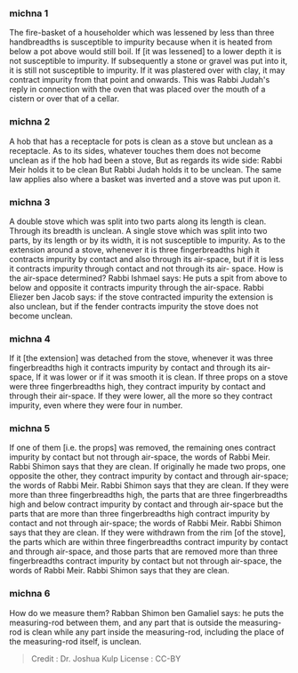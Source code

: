 
### michna 1
The fire-basket of a householder which was lessened by less than three handbreadths is susceptible to impurity because when it is heated from below a pot above would still boil. If [it was lessened] to a lower depth it is not susceptible to impurity. If subsequently a stone or gravel was put into it, it is still not susceptible to impurity. If it was plastered over with clay, it may contract impurity from that point and onwards. This was Rabbi Judah's reply in connection with the oven that was placed over the mouth of a cistern or over that of a cellar.

### michna 2
A hob that has a receptacle for pots is clean as a stove but unclean as a receptacle. As to its sides, whatever touches them does not become unclean as if the hob had been a stove, But as regards its wide side: Rabbi Meir holds it to be clean But Rabbi Judah holds it to be unclean. The same law applies also where a basket was inverted and a stove was put upon it.

### michna 3
A double stove which was split into two parts along its length is clean. Through its breadth is unclean. A single stove which was split into two parts, by its length or by its width, it is not susceptible to impurity. As to the extension around a stove, whenever it is three fingerbreadths high it contracts impurity by contact and also through its air-space, but if it is less it contracts impurity through contact and not through its air- space. How is the air-space determined? Rabbi Ishmael says: He puts a spit from above to below and opposite it contracts impurity through the air-space. Rabbi Eliezer ben Jacob says: if the stove contracted impurity the extension is also unclean, but if the fender contracts impurity the stove does not become unclean.

### michna 4
If it [the extension] was detached from the stove, whenever it was three fingerbreadths high it contracts impurity by contact and through its air-space, If it was lower or if it was smooth it is clean. If three props on a stove were three fingerbreadths high, they contract impurity by contact and through their air-space. If they were lower, all the more so they contract impurity, even where they were four in number.

### michna 5
If one of them [i.e. the props] was removed, the remaining ones contract impurity by contact but not through air-space, the words of Rabbi Meir. Rabbi Shimon says that they are clean. If originally he made two props, one opposite the other, they contract impurity by contact and through air-space; the words of Rabbi Meir. Rabbi Shimon says that they are clean. If they were more than three fingerbreadths high, the parts that are three fingerbreadths high and below contract impurity by contact and through air-space but the parts that are more than three fingerbreadths high contract impurity by contact and not through air-space; the words of Rabbi Meir. Rabbi Shimon says that they are clean. If they were withdrawn from the rim [of the stove], the parts which are within three fingerbreadths contract impurity by contact and through air-space, and those parts that are removed more than three fingerbreadths contract impurity by contact but not through air-space, the words of Rabbi Meir. Rabbi Shimon says that they are clean.

### michna 6
How do we measure them? Rabban Shimon ben Gamaliel says: he puts the measuring-rod between them, and any part that is outside the measuring-rod is clean while any part inside the measuring-rod, including the place of the measuring-rod itself, is unclean.

>Credit : Dr. Joshua Kulp
>License : CC-BY